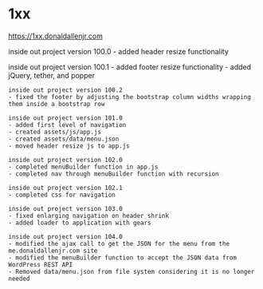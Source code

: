 # 1xx

https://1xx.donaldallenjr.com

inside out project version 100.0
	- added header resize functionality
	
inside out project version 100.1
	- added footer resize functionality
	- added jQuery, tether, and popper
	
	inside out project version 100.2
	- fixed the footer by adjusting the bootstrap column widths wrapping them inside a bootstrap row
	
	inside out project version 101.0
	- added first level of navigation
	- created assets/js/app.js
	- created assets/data/menu.json
	- moved header resize js to app.js
	
	inside out project version 102.0
	- completed menuBuilder function in app.js
	- completed nav through menuBuilder function with recursion
	
	inside out project version 102.1
	- completed css for navigation
	
	inside out project version 103.0
	- fixed enlarging navigation on header shrink
	- added loader to application with gears
	
	inside out project version 104.0
	- modified the ajax call to get the JSON for the menu from the me.donaldallenjr.com site
	- modified the menuBuilder function to accept the JSON data from WordPress REST API
	- Removed data/menu.json from file system considering it is no longer needed